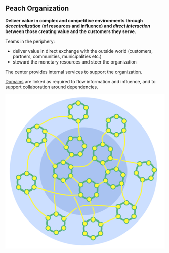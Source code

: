 ## Peach Organization

**Deliver value in complex and competitive environments through _decentralization_ (of resources and influence) and _direct interaction_ between those creating value and the customers they serve.**

Teams in the periphery:

-   deliver value in direct exchange with the outside world (customers, partners, communities, municipalities etc.) 
-   steward the monetary resources and steer the organization

The center provides internal services to support the organization.

[Domains](glossary:domain) are linked as required to flow information and influence, and to support collaboration around dependencies.

![Peach Organization](img/structural-patterns/peach-organization.png)
